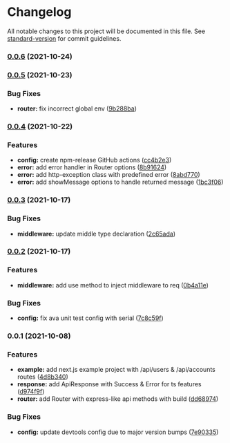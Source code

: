 # Changelog

All notable changes to this project will be documented in this file. See [standard-version](https://github.com/conventional-changelog/standard-version) for commit guidelines.

### [0.0.6](https://github.com/Howard86/next-api-handler/compare/v0.0.5...v0.0.6) (2021-10-24)

### [0.0.5](https://github.com/Howard86/next-api-handler/compare/v0.0.4...v0.0.5) (2021-10-23)


### Bug Fixes

* **router:** fix incorrect global env ([9b288ba](https://github.com/Howard86/next-api-handler/commit/9b288baa8338c1c64d2fd06059eb231c069184b7))

### [0.0.4](https://github.com/Howard86/next-api-handler/compare/v0.0.3...v0.0.4) (2021-10-22)


### Features

* **config:** create npm-release GitHub actions ([cc4b2e3](https://github.com/Howard86/next-api-handler/commit/cc4b2e34b0b331df084115c2350dcaaafde6c6c0))
* **error:** add error handler in Router options ([8b91624](https://github.com/Howard86/next-api-handler/commit/8b916244750183a01b4e7da3cf050802f2e2cfdb))
* **error:** add http-exception class with predefined error ([8abd770](https://github.com/Howard86/next-api-handler/commit/8abd7704fc0c2dd8a1065564db93226ce6cff42f))
* **error:** add showMessage options to handle returned message ([1bc3f06](https://github.com/Howard86/next-api-handler/commit/1bc3f065273f94c20a191eeefd2bd03db8635ef1))

### [0.0.3](https://github.com/Howard86/next-api-handler/compare/v0.0.2...v0.0.3) (2021-10-17)


### Bug Fixes

* **middleware:** update middle type declaration ([2c65ada](https://github.com/Howard86/next-api-handler/commit/2c65adade6ca42396afad821a3a5ddaf30fbc33d))

### [0.0.2](https://github.com/Howard86/next-api-handler/compare/v0.0.1...v0.0.2) (2021-10-17)


### Features

* **middleware:** add use method to inject middleware to req ([0b4a11e](https://github.com/Howard86/next-api-handler/commit/0b4a11eba7748d2a0730cb8c1b5830b5165113a9))


### Bug Fixes

* **config:** fix ava unit test config with serial ([7c8c59f](https://github.com/Howard86/next-api-handler/commit/7c8c59ffc6f0bcb84bd48d9665bbc73c16dddadb))

### 0.0.1 (2021-10-08)


### Features

* **example:** add next.js example project with /api/users & /api/accounts routes ([4d8b340](https://github.com/Howard86/next-api-handler/commit/4d8b340706bff5f915fb59fe3528a9d1385ce1b8))
* **response:** add ApiResponse with Success & Error for ts features ([d974f9f](https://github.com/Howard86/next-api-handler/commit/d974f9f91a6e9923cd620c72d6d63a28337194c9))
* **router:** add Router with express-like api methods with build ([dd68974](https://github.com/Howard86/next-api-handler/commit/dd689748e4dbbb48d7199a3c9e9392ff2f9706e5))


### Bug Fixes

* **config:** update devtools config due to major version bumps ([7e90335](https://github.com/Howard86/next-api-handler/commit/7e903351ba4046a852258b64380f052ae705d77f))
